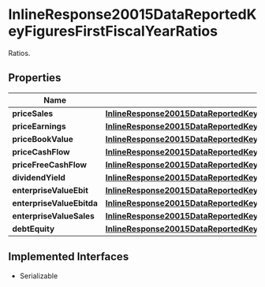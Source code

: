 

# InlineResponse20015DataReportedKeyFiguresFirstFiscalYearRatios

Ratios.

## Properties

Name | Type | Description | Notes
------------ | ------------- | ------------- | -------------
**priceSales** | [**InlineResponse20015DataReportedKeyFiguresFirstFiscalYearRatiosPriceSales**](InlineResponse20015DataReportedKeyFiguresFirstFiscalYearRatiosPriceSales.md) |  |  [optional]
**priceEarnings** | [**InlineResponse20015DataReportedKeyFiguresFirstFiscalYearRatiosPriceEarnings**](InlineResponse20015DataReportedKeyFiguresFirstFiscalYearRatiosPriceEarnings.md) |  |  [optional]
**priceBookValue** | [**InlineResponse20015DataReportedKeyFiguresFirstFiscalYearRatiosPriceBookValue**](InlineResponse20015DataReportedKeyFiguresFirstFiscalYearRatiosPriceBookValue.md) |  |  [optional]
**priceCashFlow** | [**InlineResponse20015DataReportedKeyFiguresFirstFiscalYearRatiosPriceCashFlow**](InlineResponse20015DataReportedKeyFiguresFirstFiscalYearRatiosPriceCashFlow.md) |  |  [optional]
**priceFreeCashFlow** | [**InlineResponse20015DataReportedKeyFiguresFirstFiscalYearRatiosPriceFreeCashFlow**](InlineResponse20015DataReportedKeyFiguresFirstFiscalYearRatiosPriceFreeCashFlow.md) |  |  [optional]
**dividendYield** | [**InlineResponse20015DataReportedKeyFiguresFirstFiscalYearRatiosDividendYield**](InlineResponse20015DataReportedKeyFiguresFirstFiscalYearRatiosDividendYield.md) |  |  [optional]
**enterpriseValueEbit** | [**InlineResponse20015DataReportedKeyFiguresFirstFiscalYearRatiosEnterpriseValueEbit**](InlineResponse20015DataReportedKeyFiguresFirstFiscalYearRatiosEnterpriseValueEbit.md) |  |  [optional]
**enterpriseValueEbitda** | [**InlineResponse20015DataReportedKeyFiguresFirstFiscalYearRatiosEnterpriseValueEbitda**](InlineResponse20015DataReportedKeyFiguresFirstFiscalYearRatiosEnterpriseValueEbitda.md) |  |  [optional]
**enterpriseValueSales** | [**InlineResponse20015DataReportedKeyFiguresFirstFiscalYearRatiosEnterpriseValueSales**](InlineResponse20015DataReportedKeyFiguresFirstFiscalYearRatiosEnterpriseValueSales.md) |  |  [optional]
**debtEquity** | [**InlineResponse20015DataReportedKeyFiguresFirstFiscalYearRatiosDebtEquity**](InlineResponse20015DataReportedKeyFiguresFirstFiscalYearRatiosDebtEquity.md) |  |  [optional]


## Implemented Interfaces

* Serializable



